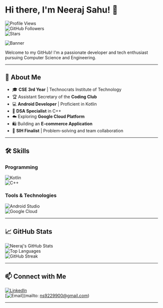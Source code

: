 # Hi there, I'm Neeraj Sahu! 👋

![Profile Views](https://komarev.com/ghpvc/?username=neerajsahu14&style=flat-square&color=blue)  
![GitHub Followers](https://img.shields.io/github/followers/neerajsahu14?style=flat-square)  
![Stars](https://img.shields.io/github/stars/neerajsahu14?style=flat-square)  

![Banner](https://user-images.githubusercontent.com/12345678/123456789-abcdef00-1234-5678-9abc-def123456789.png)

Welcome to my GitHub! I'm a passionate developer and tech enthusiast pursuing Computer Science and Engineering.

---

## 🌟 About Me

- 🎓 **CSE 3rd Year** | Technocrats Institute of Technology  
- 🏆 Assistant Secretary of the **Coding Club**  
- 💻 **Android Developer** | Proficient in Kotlin  
- 🔧 **DSA Specialist** in C++  
- ☁️ Exploring **Google Cloud Platform**  
- 🛍️ Building an **E-commerce Application**  
- 🎯 **SIH Finalist** | Problem-solving and team collaboration  

---

## 🛠️ Skills

### Programming  
![Kotlin](https://img.shields.io/badge/Kotlin-0095D5?style=flat-square&logo=kotlin&logoColor=white)  
![C++](https://img.shields.io/badge/C++-00599C?style=flat-square&logo=c%2B%2B&logoColor=white)  

### Tools & Technologies  
![Android Studio](https://img.shields.io/badge/Android%20Studio-3DDC84?style=flat-square&logo=android-studio&logoColor=white)  
![Google Cloud](https://img.shields.io/badge/Google%20Cloud-4285F4?style=flat-square&logo=google-cloud&logoColor=white)  

---

## 📈 GitHub Stats

![Neeraj's GitHub Stats](https://github-readme-stats.vercel.app/api?username=neerajsahu14&show_icons=true&theme=radical)  
![Top Languages](https://github-readme-stats.vercel.app/api/top-langs/?username=neerajsahu&layout=compact&theme=radical)  
![GitHub Streak](https://github-readme-streak-stats.herokuapp.com/?user=neerajsahu14&theme=radical)

---

## 📫 Connect with Me

[![LinkedIn](https://img.shields.io/badge/LinkedIn-Neeraj%20Sahu-blue?style=flat-square&logo=linkedin)](https://www.linkedin.com/in/neerajsahu14/)  
[![Email](https://img.shields.io/badge/Email-ns9229900@gmail.com-red?style=flat-square&logo=gmail)](mailto: ns9229900@gmail.com)  

---